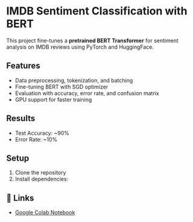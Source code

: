 # IMDB Sentiment Classification with BERT

This project fine-tunes a **pretrained BERT Transformer** for sentiment analysis on IMDB reviews using PyTorch and HuggingFace.

## Features
- Data preprocessing, tokenization, and batching
- Fine-tuning BERT with SGD optimizer
- Evaluation with accuracy, error rate, and confusion matrix
- GPU support for faster training

## Results
- Test Accuracy: ~90%
- Error Rate: ~10%

## Setup
1. Clone the repository
2. Install dependencies:

## 📎 Links

* [Google Colab Notebook]([https://colab.research.google.com/drive/1oaNTG0LbbPmzskIZZETlrxcit48sV99s?usp=sharing](https://colab.research.google.com/drive/1AqtzLEI3GvzWAwAxFL7FRQPN9Cqg_wl7?usp=sharing))
